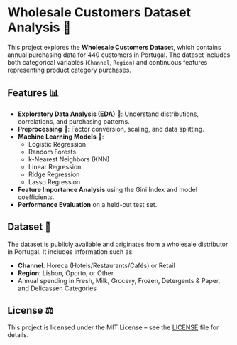 # Wholesale Customers Dataset Analysis 🛒

This project explores the **Wholesale Customers Dataset**, which contains annual purchasing data for 440 customers in Portugal. The dataset includes both categorical variables (`Channel`, `Region`) and continuous features representing product category purchases.

## Features 📊 

- **Exploratory Data Analysis (EDA)** 🧪: Understand distributions, correlations, and purchasing patterns.
- **Preprocessing** 🔧: Factor conversion, scaling, and data splitting.
- **Machine Learning Models** 🤖:
  - Logistic Regression
  - Random Forests
  - k-Nearest Neighbors (KNN)
  - Linear Regression
  - Ridge Regression
  - Lasso Regression
- **Feature Importance Analysis** using the Gini Index and model coefficients.
- **Performance Evaluation** on a held-out test set.

## Dataset 📁

The dataset is publicly available and originates from a wholesale distributor in Portugal. It includes information such as:

- **Channel**: Horeca (Hotels/Restaurants/Cafés) or Retail
- **Region**: Lisbon, Oporto, or Other
- Annual spending in Fresh, Milk, Grocery, Frozen, Detergents & Paper, and Delicassen Categories

## License ⚖️
This project is licensed under the MIT License – see the [LICENSE](https://opensource.org/licenses/MIT) file for details.

